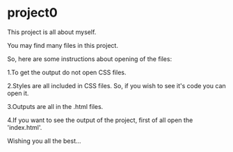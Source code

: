 # project0

This project is all about myself.

You may find many files in this project.

So, here are some instructions about opening of the files:

  1.To get the output do not open CSS files.
  
  2.Styles are all included in CSS files. So, if you wish to see it's code you can open it.
  
  3.Outputs are all in the .html files.
  
  4.If you want to see the output of the project, first of all open the 'index.html'.
  
Wishing you all the best...
